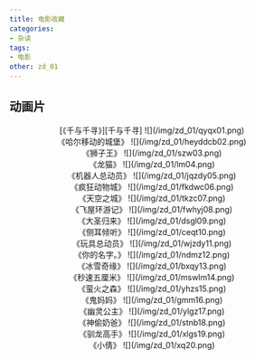 ```yaml
---
title: 电影收藏
categories:
- 杂读
tags:
- 电影
other: zd_01
---
```


## 动画片 ##


<div align="center">[《千与千寻》][千与千寻]
![](/img/zd_01/qyqx01.png)</div>
<div align="center">《哈尔移动的城堡》
![](/img/zd_01/heyddcb02.png)</div>
<div align="center">《狮子王》
![](/img/zd_01/szw03.png)</div>
<div align="center">《龙猫》
![](/img/zd_01/lm04.png)</div>
<div align="center">《机器人总动员》
![](/img/zd_01/jqzdy05.png)</div>
<div align="center">《疯狂动物城》
![](/img/zd_01/fkdwc06.png)</div>
<div align="center">《天空之城》
![](/img/zd_01/tkzc07.png)</div>
<div align="center">《飞屋环游记》
![](/img/zd_01/fwhyj08.png)</div>
<div align="center">《大圣归来》
![](/img/zd_01/dsgl09.png)</div>
<div align="center">《侧耳倾听》
![](/img/zd_01/ceqt10.png)</div>
<div align="center">《玩具总动员》
![](/img/zd_01/wjzdy11.png)</div>
<div align="center">《你的名字。》
![](/img/zd_01/ndmz12.png)</div>
<div align="center">《冰雪奇缘》
![](/img/zd_01/bxqy13.png)</div>
<div align="center">《秒速五厘米》
![](/img/zd_01/mswlm14.png)</div>
<div align="center">《萤火之森》
![](/img/zd_01/yhzs15.png)</div>
<div align="center">《鬼妈妈》
![](/img/zd_01/gmm16.png)</div>
<div align="center">《幽灵公主》
![](/img/zd_01/ylgz17.png)</div>
<div align="center">《神偷奶爸》
![](/img/zd_01/stnb18.png)</div>
<div align="center">《驯龙高手》
![](/img/zd_01/xlgs19.png)</div>
<div align="center">《小倩》
![](/img/zd_01/xq20.png)</div>


[千与千寻]: ./  '大街上看到担惊受恐担惊受恐大街上卡几点上课几点开始按揭贷款撒几点上课按揭贷款撒看得上'